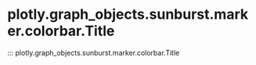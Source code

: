 # plotly.graph_objects.sunburst.marker.colorbar.Title

::: plotly.graph_objects.sunburst.marker.colorbar.Title

